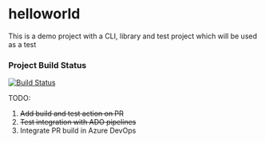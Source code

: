 # helloworld

This is a demo project with a CLI, library and test project which will be used as a test

### Project Build Status

[![Build Status](https://dev.azure.com/MicrosoftIT/OneITVSO/_apis/build/status/damongr-msft.helloworld?branchName=master)](https://dev.azure.com/microsoftit/OneITVSO/_build?definitionId=24066)

TODO:
1. ~~Add build and test action on PR~~
2. ~~Test integration with ADO pipelines~~
3. Integrate PR build in Azure DevOps
